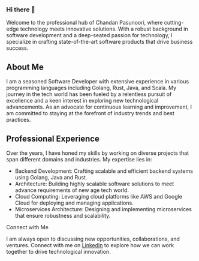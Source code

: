 ### Hi there 👋

Welcome to the professional hub of Chandan Pasunoori, where cutting-edge technology meets innovative solutions. With a robust background in software development and a deep-seated passion for technology, I specialize in crafting state-of-the-art software products that drive business success.

## About Me

I am a seasoned Software Developer with extensive experience in various programming languages including Golang, Rust, Java, and Scala. My journey in the tech world has been fueled by a relentless pursuit of excellence and a keen interest in exploring new technological advancements. As an advocate for continuous learning and improvement, I am committed to staying at the forefront of industry trends and best practices.

## Professional Experience

Over the years, I have honed my skills by working on diverse projects that span different domains and industries. My expertise lies in:

* Backend Development: Crafting scalable and efficient backend systems using Golang, Java and Rust.
* Architecture: Building highly scalable software solutions to meet advance requirements of new age tech world.
* Cloud Computing: Leveraging cloud platforms like AWS and Google Cloud for deploying and managing applications.
* Microservices Architecture: Designing and implementing microservices that ensure robustness and scalability.

Connect with Me

I am always open to discussing new opportunities, collaborations, and ventures. Connect with me on [LinkedIn](https://www.linkedin.com/in/chandanpasunoori/) to explore how we can work together to drive technological innovation.
